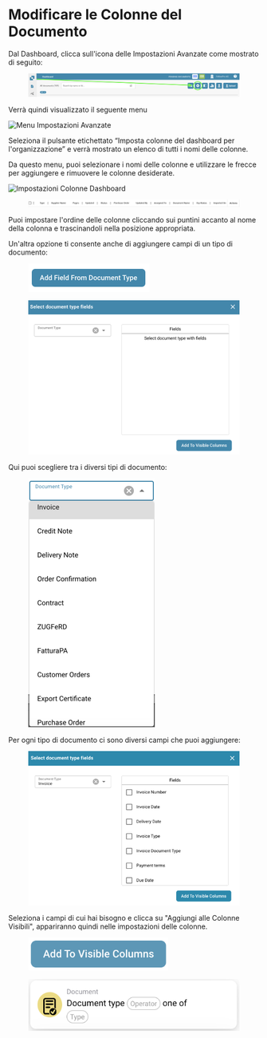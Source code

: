 # Modificare le Colonne del Documento

Dal Dashboard, clicca sull'icona delle Impostazioni Avanzate come mostrato di seguito:

<figure><img src="../../../.gitbook/assets/change-document-colums1.png" alt=""><figcaption></figcaption></figure>

Verrà quindi visualizzato il seguente menu

![Menu Impostazioni Avanzate](https://lh7-us.googleusercontent.com/wWt5QbmwZf44enmOoLcofh6SvyYPiHTav9OiEog_m2xtnty6X73pFlhfdM9aglx89_pfbiACZx5BejagV-wAKwlDTuGoGNu5jgbcZ5djrZ_h1IgGp-8uaq8UHY-umjrs96hb4FZOzHFzdLasg2F_ftw)

Seleziona il pulsante etichettato “Imposta colonne del dashboard per l'organizzazione” e verrà mostrato un elenco di tutti i nomi delle colonne.

Da questo menu, puoi selezionare i nomi delle colonne e utilizzare le frecce per aggiungere e rimuovere le colonne desiderate.

![Impostazioni Colonne Dashboard](https://lh7-us.googleusercontent.com/cXnnrIR-y4TRDnRE9irGvvjnmkN-HSGEQTh7FiwsjRHzXF7FNjd-_gLO-m55fLlv6lVjk-VvThgdW5JWgqIVZSm5tfk3hC7xrj68uRE5OgIPMtYIrpxOhhYzk4OMibyDBqvHQ0VZaDAysZohlH8dxm8)

<figure><img src="../../../.gitbook/assets/change-document-colums4.png" alt=""><figcaption></figcaption></figure>

Puoi impostare l'ordine delle colonne cliccando sui puntini accanto al nome della colonna e trascinandoli nella posizione appropriata.

Un'altra opzione ti consente anche di aggiungere campi di un tipo di documento:

<figure><img src="../../../.gitbook/assets/change-document-colums5.png" alt="" width="243"><figcaption></figcaption></figure>

<figure><img src="../../../.gitbook/assets/change-document-colums6.png" alt="" width="563"><figcaption></figcaption></figure>

Qui puoi scegliere tra i diversi tipi di documento:

<figure><img src="../../../.gitbook/assets/change-document-colums7.png" alt="" width="254"><figcaption></figcaption></figure>

Per ogni tipo di documento ci sono diversi campi che puoi aggiungere:

<figure><img src="../../../.gitbook/assets/change-document-colums8.png" alt="" width="518"><figcaption></figcaption></figure>

Seleziona i campi di cui hai bisogno e clicca su "Aggiungi alle Colonne Visibili", appariranno quindi nelle impostazioni delle colonne.

<figure><img src="../../../.gitbook/assets/change-document-colums9.png" alt="" width="281"><figcaption></figcaption></figure>

<div data-full-width="true"><figure><img src="../../../.gitbook/assets/image%20(32).png" alt=""><figcaption></figcaption></figure></div>
